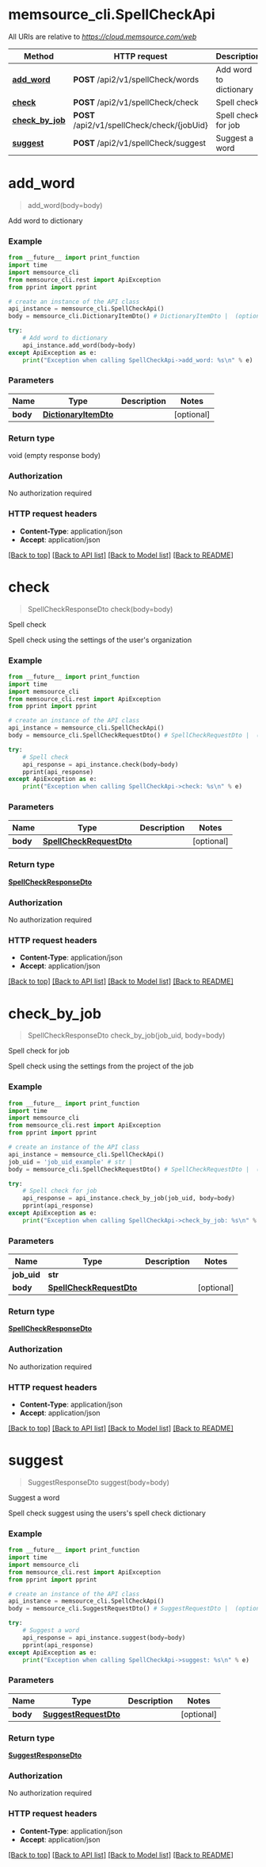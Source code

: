 # memsource_cli.SpellCheckApi

All URIs are relative to *https://cloud.memsource.com/web*

Method | HTTP request | Description
------------- | ------------- | -------------
[**add_word**](SpellCheckApi.md#add_word) | **POST** /api2/v1/spellCheck/words | Add word to dictionary
[**check**](SpellCheckApi.md#check) | **POST** /api2/v1/spellCheck/check | Spell check
[**check_by_job**](SpellCheckApi.md#check_by_job) | **POST** /api2/v1/spellCheck/check/{jobUid} | Spell check for job
[**suggest**](SpellCheckApi.md#suggest) | **POST** /api2/v1/spellCheck/suggest | Suggest a word


# **add_word**
> add_word(body=body)

Add word to dictionary



### Example
```python
from __future__ import print_function
import time
import memsource_cli
from memsource_cli.rest import ApiException
from pprint import pprint

# create an instance of the API class
api_instance = memsource_cli.SpellCheckApi()
body = memsource_cli.DictionaryItemDto() # DictionaryItemDto |  (optional)

try:
    # Add word to dictionary
    api_instance.add_word(body=body)
except ApiException as e:
    print("Exception when calling SpellCheckApi->add_word: %s\n" % e)
```

### Parameters

Name | Type | Description  | Notes
------------- | ------------- | ------------- | -------------
 **body** | [**DictionaryItemDto**](DictionaryItemDto.md)|  | [optional] 

### Return type

void (empty response body)

### Authorization

No authorization required

### HTTP request headers

 - **Content-Type**: application/json
 - **Accept**: application/json

[[Back to top]](#) [[Back to API list]](../README.md#documentation-for-api-endpoints) [[Back to Model list]](../README.md#documentation-for-models) [[Back to README]](../README.md)

# **check**
> SpellCheckResponseDto check(body=body)

Spell check

Spell check using the settings of the user's organization

### Example
```python
from __future__ import print_function
import time
import memsource_cli
from memsource_cli.rest import ApiException
from pprint import pprint

# create an instance of the API class
api_instance = memsource_cli.SpellCheckApi()
body = memsource_cli.SpellCheckRequestDto() # SpellCheckRequestDto |  (optional)

try:
    # Spell check
    api_response = api_instance.check(body=body)
    pprint(api_response)
except ApiException as e:
    print("Exception when calling SpellCheckApi->check: %s\n" % e)
```

### Parameters

Name | Type | Description  | Notes
------------- | ------------- | ------------- | -------------
 **body** | [**SpellCheckRequestDto**](SpellCheckRequestDto.md)|  | [optional] 

### Return type

[**SpellCheckResponseDto**](SpellCheckResponseDto.md)

### Authorization

No authorization required

### HTTP request headers

 - **Content-Type**: application/json
 - **Accept**: application/json

[[Back to top]](#) [[Back to API list]](../README.md#documentation-for-api-endpoints) [[Back to Model list]](../README.md#documentation-for-models) [[Back to README]](../README.md)

# **check_by_job**
> SpellCheckResponseDto check_by_job(job_uid, body=body)

Spell check for job

Spell check using the settings from the project of the job

### Example
```python
from __future__ import print_function
import time
import memsource_cli
from memsource_cli.rest import ApiException
from pprint import pprint

# create an instance of the API class
api_instance = memsource_cli.SpellCheckApi()
job_uid = 'job_uid_example' # str | 
body = memsource_cli.SpellCheckRequestDto() # SpellCheckRequestDto |  (optional)

try:
    # Spell check for job
    api_response = api_instance.check_by_job(job_uid, body=body)
    pprint(api_response)
except ApiException as e:
    print("Exception when calling SpellCheckApi->check_by_job: %s\n" % e)
```

### Parameters

Name | Type | Description  | Notes
------------- | ------------- | ------------- | -------------
 **job_uid** | **str**|  | 
 **body** | [**SpellCheckRequestDto**](SpellCheckRequestDto.md)|  | [optional] 

### Return type

[**SpellCheckResponseDto**](SpellCheckResponseDto.md)

### Authorization

No authorization required

### HTTP request headers

 - **Content-Type**: application/json
 - **Accept**: application/json

[[Back to top]](#) [[Back to API list]](../README.md#documentation-for-api-endpoints) [[Back to Model list]](../README.md#documentation-for-models) [[Back to README]](../README.md)

# **suggest**
> SuggestResponseDto suggest(body=body)

Suggest a word

Spell check suggest using the users's spell check dictionary

### Example
```python
from __future__ import print_function
import time
import memsource_cli
from memsource_cli.rest import ApiException
from pprint import pprint

# create an instance of the API class
api_instance = memsource_cli.SpellCheckApi()
body = memsource_cli.SuggestRequestDto() # SuggestRequestDto |  (optional)

try:
    # Suggest a word
    api_response = api_instance.suggest(body=body)
    pprint(api_response)
except ApiException as e:
    print("Exception when calling SpellCheckApi->suggest: %s\n" % e)
```

### Parameters

Name | Type | Description  | Notes
------------- | ------------- | ------------- | -------------
 **body** | [**SuggestRequestDto**](SuggestRequestDto.md)|  | [optional] 

### Return type

[**SuggestResponseDto**](SuggestResponseDto.md)

### Authorization

No authorization required

### HTTP request headers

 - **Content-Type**: application/json
 - **Accept**: application/json

[[Back to top]](#) [[Back to API list]](../README.md#documentation-for-api-endpoints) [[Back to Model list]](../README.md#documentation-for-models) [[Back to README]](../README.md)

